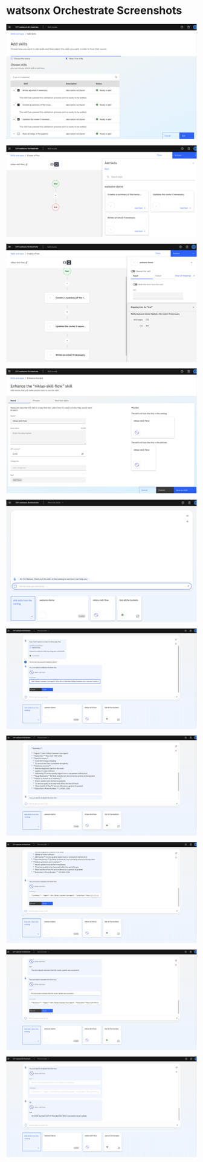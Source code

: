 # watsonx Orchestrate Screenshots

<kbd><img src="orchestrate-skill-flow-1.png" /></kbd>

<kbd><img src="orchestrate-skill-flow-2.png" /></kbd>

<kbd><img src="orchestrate-skill-flow-3.png" /></kbd>

<kbd><img src="orchestrate-skill-flow-4.png" /></kbd>

<kbd><img src="orchestrate-skill-flow-5.png" /></kbd>

<kbd><img src="orchestrate-skill-flow-6.png" /></kbd>

<kbd><img src="orchestrate-skill-flow-7.png" /></kbd>

<kbd><img src="orchestrate-skill-flow-8.png" /></kbd>

<kbd><img src="orchestrate-skill-flow-9.png" /></kbd>

<kbd><img src="orchestrate-skill-flow-10.png" /></kbd>